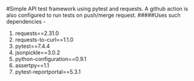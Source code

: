 #Simple API test framework using pytest and requests.
A github action is also configured to run tests on push/merge request.
#####Uses such dependencies -
1. requests==2.31.0
2. requests-to-curl==1.1.0
3. pytest==7.4.4
4. jsonpickle==3.0.2
5. python-configuration==0.9.1
6. assertpy==1.1
7. pytest-reportportal==5.3.1
